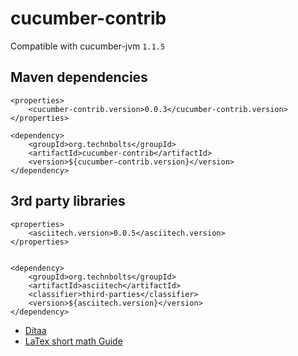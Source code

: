 cucumber-contrib
================

Compatible with cucumber-jvm `1.1.5`


Maven dependencies
------------------

    <properties>
        <cucumber-contrib.version>0.0.3</cucumber-contrib.version>
    </properties>

    <dependency>
        <groupId>org.technbolts</groupId>
        <artifactId>cucumber-contrib</artifactId>
        <version>${cucumber-contrib.version}</version>
    </dependency>


3rd party libraries
-------------------

    <properties>
        <asciitech.version>0.0.5</asciitech.version>
    </properties>


    <dependency>
        <groupId>org.technbolts</groupId>
        <artifactId>asciitech</artifactId>
        <classifier>third-parties</classifier>
        <version>${asciitech.version}</version>
    </dependency>

* [Ditaa](http://ditaa.sourceforge.net/#usage)
* [LaTex short math Guide](ftp://ftp.ams.org/ams/doc/amsmath/short-math-guide.pdf)

